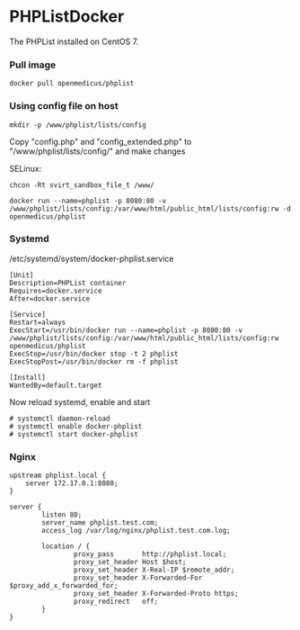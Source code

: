 # PHPListDocker

The PHPList installed on CentOS 7.

### Pull image

```
docker pull openmedicus/phplist
```

### Using config file on host

```
mkdir -p /www/phplist/lists/config
```

Copy "config.php" and "config_extended.php" to "/www/phplist/lists/config/" and make changes

SELinux:

```
chcon -Rt svirt_sandbox_file_t /www/
```

```
docker run --name=phplist -p 8080:80 -v /www/phplist/lists/config:/var/www/html/public_html/lists/config:rw -d openmedicus/phplist
```


### Systemd

/etc/systemd/system/docker-phplist.service

```
[Unit]
Description=PHPList container
Requires=docker.service
After=docker.service

[Service]
Restart=always
ExecStart=/usr/bin/docker run --name=phplist -p 8080:80 -v /www/phplist/lists/config:/var/www/html/public_html/lists/config:rw openmedicus/phplist
ExecStop=/usr/bin/docker stop -t 2 phplist
ExecStopPost=/usr/bin/docker rm -f phplist

[Install]
WantedBy=default.target
```

Now reload systemd, enable and start
```
# systemctl daemon-reload
# systemctl enable docker-phplist
# systemctl start docker-phplist
```

### Nginx

```
upstream phplist.local {
    server 172.17.0.1:8080;
}

server {
        listen 80;
        server_name phplist.test.com;
        access_log /var/log/nginx/phplist.test.com.log;

        location / {
                proxy_pass       http://phplist.local;
                proxy_set_header Host $host;
                proxy_set_header X-Real-IP $remote_addr;
                proxy_set_header X-Forwarded-For $proxy_add_x_forwarded_for;
                proxy_set_header X-Forwarded-Proto https;
                proxy_redirect   off;
        }
}

```
